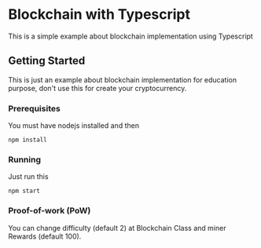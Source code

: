 # Blockchain with Typescript

This is a simple example about blockchain implementation using Typescript

## Getting Started

This is just an example about blockchain implementation for education purpose, don't use this for create your cryptocurrency.

### Prerequisites

You must have nodejs installed and then

```
npm install
```

### Running

Just run this

```
npm start
```

### Proof-of-work (PoW)
You can change difficulty (default 2) at Blockchain Class and miner Rewards (default 100).
